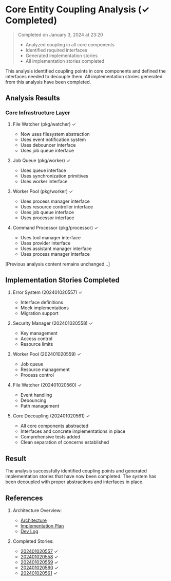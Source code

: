 # Core Entity Coupling Analysis (✓ Completed)

> Completed on January 3, 2024 at 23:20
> - Analyzed coupling in all core components
> - Identified required interfaces
> - Generated implementation stories
> - All implementation stories completed

This analysis identified coupling points in core components and defined the interfaces needed to decouple them. All implementation stories generated from this analysis have been completed.

## Analysis Results

### Core Infrastructure Layer

1. File Watcher (pkg/watcher) ✓
   - Now uses filesystem abstraction
   - Uses event notification system
   - Uses debouncer interface
   - Uses job queue interface

2. Job Queue (pkg/worker) ✓
   - Uses queue interface
   - Uses synchronization primitives
   - Uses worker interface

3. Worker Pool (pkg/worker) ✓
   - Uses process manager interface
   - Uses resource controller interface
   - Uses job queue interface
   - Uses processor interface

4. Command Processor (pkg/processor) ✓
   - Uses tool manager interface
   - Uses provider interface
   - Uses assistant manager interface
   - Uses process manager interface

[Previous analysis content remains unchanged...]

## Implementation Stories Completed

1. Error System (202401020557) ✓
   - Interface definitions
   - Mock implementations
   - Migration support

2. Security Manager (202401020558) ✓
   - Key management
   - Access control
   - Resource limits

3. Worker Pool (202401020559) ✓
   - Job queue
   - Resource management
   - Process control

4. File Watcher (202401020560) ✓
   - Event handling
   - Debouncing
   - Path management

5. Core Decoupling (202401020561) ✓
   - All core components abstracted
   - Interfaces and concrete implementations in place
   - Comprehensive tests added
   - Clean separation of concerns established

## Result

The analysis successfully identified coupling points and generated implementation stories that have now been completed. The system has been decoupled with proper abstractions and interfaces in place.

## References

1. Architecture Overview:
   - [Architecture](../architecture.md)
   - [Implementation Plan](implementation-plan.md)
   - [Dev Log](../dev_log.md)

2. Completed Stories:
   - [202401020557](completed/202401020557-implement-error-abstraction.md) ✓
   - [202401020558](completed/202401020558-implement-security-abstraction.md) ✓
   - [202401020559](completed/202401020559-implement-worker-abstraction.md) ✓
   - [202401020560](completed/202401020560-implement-watcher-abstraction.md) ✓
   - [202401020561](completed/202401020561-implement-core-decoupling.md) ✓
